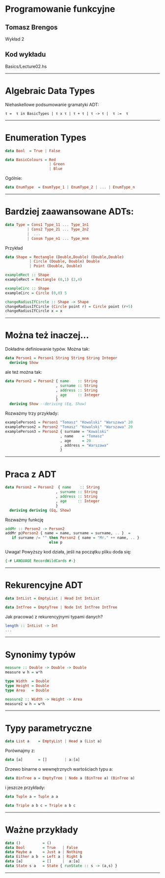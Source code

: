 # Programowanie funkcyjne

## Tomasz Brengos

Wykład 2


## Kod wykładu 
Basics/Lecture02.hs


---

# Algebraic Data Types

Niehaskellowe podsumowanie gramatyki ADT:
```
τ =  τ in BasicTypes | τ x τ | τ + τ | τ -> τ |  τ :=  τ   
```

---

# Enumeration Types

```haskell
data Bool  = True | False

data BasicColours = Red
                    | Green
                    | Blue
```

Ogólnie:

```haskell
data EnumType  = EnumType_1 | EnumType_2 | ... | EnumType_n
```

---

# Bardziej zaawansowane ADTs:

```haskell 
data Type = Cons1 Type_11 ... Type_1n1 
          | Cons2 Type_21 ... Type_2n2
          |  ...                        
          | Consm Type_n1 ... Type_mnm
```

Przykład
```haskell
data Shape = Rectangle (Double,Double) (Double,Double) 
           | Circle (Double, Double) Double     
           | Point (Double, Double)

exampleRect :: Shape
exampleRect = Rectangle (0,1) (2,4)

exampleCirc :: Shape
exampleCirc = Circle (0,0) 5

changeRadiusIfCircle :: Shape -> Shape
changeRadiusIfCircle (Circle point r) = Circle point (r+5)
changeRadiusIfCircle x = x
```

---

# Można też inaczej...

Dokładne definiowanie typów. Można tak: 
```haskell 
data Person1 = Person1 String String String Integer 
  deriving Show
```
ale też można tak:
```haskell
data Person2 = Person2 { name    :: String
                       , surname :: String
                       , address :: String 
                       , age     :: Integer
                       }
  deriving Show --deriving (Eq, Show)
```
Rozważmy trzy przykłady:
```haskell
examplePerson1 = Person1 "Tomasz" "Kowalski" "Warszawa" 20
examplePerson2 = Person2 "Tomasz" "Kowalski" "Warszawa" 20
examplePerson3 = Person2 { surname = "Kowalski"
                         , name    = "Tomasz"
                         , age     = 20
                         , address = "Warszawa" 
                         }
```

---

# Praca z ADT

```haskell
data Person2 = Person2  { name    :: String
                       , surname :: String
                       , address :: String 
                       , age     :: Integer
                       }
  deriving deriving (Eq, Show)
```
Rozważmy funkcję
```haskell 
addMr :: Person2 -> Person2
addMr p@Person2 { name = name, surname = surname, .. }  =
   if surname /= "" then Person2 { name = "Mr." ++ name, .. }
                    else p 

```

Uwaga! Powyższy kod działa, jeśli na początku pliku
doda się:
```haskell
{-# LANGUAGE RecordWildCards #-}
```

---

# Rekurencyjne ADT

```haskell
data IntList = EmptyList | Head Int IntList

data IntTree = EmptyTree | Node Int IntTree IntTree
```
Jak pracować z rekurencyjnymi typami danych?
```haskell
length :: IntList -> Int
...
```

---

# Synonimy typów

```haskell
measure :: Double -> Double -> Double
measure w h = w*h 

type Width  = Double
type Height = Double
type Area   = Double

measure2 :: Width -> Height -> Area
measure2 w h = w*h
```


---

# Typy parametryczne

```haskell
data List a    = EmptyList | Head a (List a)
```
Porównajmy z:
```haskell
data [a]       = []        | a:[a]
```
Drzewo binarne o wewnętrznych wartościach typu a:
```haskell
data BinTree a = EmptyTree | Node a (BinTree a) (BinTree a)
```
i jeszcze przykłady:
```haskell
data Tuple a = Tuple a a

data Triple a b c = Triple a b c
```

---

# Ważne przykłady

```haskell
data ()          = ()
data Bool        = True   | False
data Maybe a     = Just a | Nothing
data Either a b  = Left a | Right b
data [a]         = []     |  a:[a]
data State s a   = State { runState :: s -> (a,s) }
```


---
